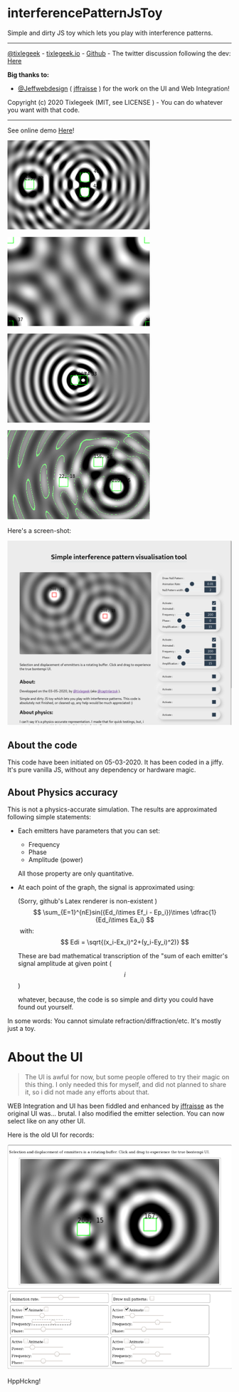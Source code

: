 # interferencePatternJsToy

Simple and dirty JS toy which lets you play with interference patterns.

---

 [@tixlegeek](https://twitter.com/tixlegeek) - [tixlegeek.io](https://tixlegeek.io) - [Github](https://github.com/tixlegeek/interferencePatternJsToy) - The twitter discussion following the dev: [Here](https://twitter.com/tixlegeek/status/1235567463636570112) 

**Big thanks to:**

- [@Jeffwebdesign](https://twitter.com/Jeffwebdesign) ( [jffraisse](https://github.com/jffraisse) ) for the work on the UI and Web Integration!

Copyright (c) 2020 Tixlegeek (MIT, see LICENSE ) - You can do whatever you want with that code.

---

See online demo [Here](https://tixlegeek.io/interference/)! 


![tree emitter interference](README.assets/image01.png)

![four emitter interference](README.assets/image02.png)

![two emitters interference](README.assets/image03.png)

![drawing null pattern](README.assets/image04.png)

Here's a screen-shot:

![screenshot](README.assets/screenshot.png)

## About the code

This code have been initiated on 05-03-2020. It has been coded in a jiffy. It's pure vanilla JS, without any dependency or hardware magic. 

## About Physics accuracy

This is not a physics-accurate simulation. The results are approximated following simple statements:

* Each emitters have parameters that you can set:

  * Frequency
  * Phase
  * Amplitude (power)

  All those property are only quantitative.

* At each point of the graph, the signal is approximated using:
  
  (Sorry, github's Latex renderer is non-existent )
  $$
  \sum_{E=1}^{nE}sin({Ed_i\times Ef_i - Ep_i})\times \dfrac{1}{Ed_i\times Ea_i}
  $$
  ​	with:
  $$
  Edi = \sqrt{(x_i-Ex_i)^2+(y_i-Ey_i)^2)}
$$
  

  These are bad mathematical transcription of the "sum of each  emitter's signal amplitude at given point ($$i$$)
  
  whatever, because, the code is so simple and dirty you could have found out yourself.

In some words: You cannot simulate refraction/diffraction/etc. It's mostly just a toy.

# About the UI

> The UI is awful for now, but some people offered to try their magic on this thing. I only needed this for myself, and did not planned to share it, so i did not made any efforts about that.

WEB Integration and UI has been fiddled and enhanced by [jffraisse](https://github.com/jffraisse) as the original UI was... brutal. I also modified the emitter selection. You can now select like on any other UI.

Here is the old UI for records:

![image-20200306133658929](README.assets/image-20200306133658929.png)

HppHckng!